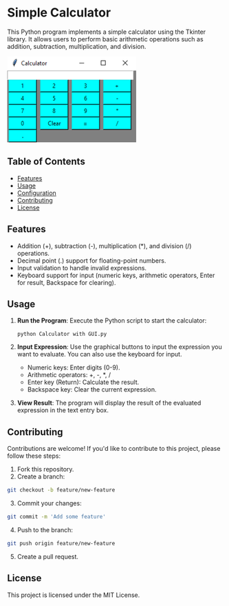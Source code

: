 # Simple Calculator

This Python program implements a simple calculator using the Tkinter library. It allows users to perform basic arithmetic operations such as addition, subtraction, multiplication, and division.

<img src="Calculator.png" alt="Calculator" style="width: 300px; height: 200px">

## Table of Contents

- [Features](#features)
- [Usage](#usage)
- [Configuration](#configuration)
- [Contributing](#contributing)
- [License](#license)

## Features

- Addition (+), subtraction (-), multiplication (*), and division (/) operations.
- Decimal point (.) support for floating-point numbers.
- Input validation to handle invalid expressions.
- Keyboard support for input (numeric keys, arithmetic operators, Enter for result, Backspace for clearing).

## Usage

1. **Run the Program**: Execute the Python script to start the calculator:
    ```
    python Calculator with GUI.py
    ```

2. **Input Expression**: Use the graphical buttons to input the expression you want to evaluate. You can also use the keyboard for input.
   - Numeric keys: Enter digits (0-9).
   - Arithmetic operators: +, -, *, /
   - Enter key (Return): Calculate the result.
   - Backspace key: Clear the current expression.

3. **View Result**: The program will display the result of the evaluated expression in the text entry box.


## Contributing
Contributions are welcome! If you'd like to contribute to this project, please follow these steps:

1. Fork this repository.
2. Create a branch:
```bash
git checkout -b feature/new-feature
```
3. Commit your changes:
```bash
git commit -m 'Add some feature'
```
4. Push to the branch:
```bash
git push origin feature/new-feature
```
5. Create a pull request.

## License
This project is licensed under the MIT License.
